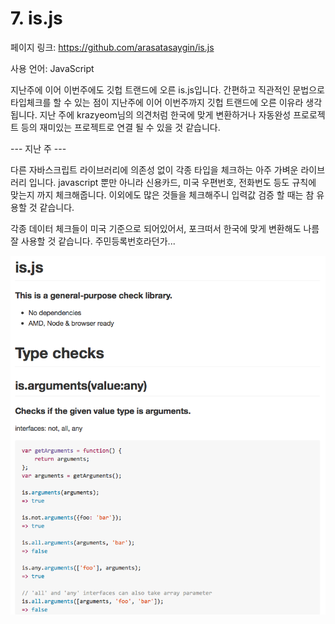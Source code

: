 # 7. is.js

페이지 링크: https://github.com/arasatasaygin/is.js

사용 언어: JavaScript

지난주에 이어 이번주에도 깃헙 트랜드에 오른 is.js입니다. 간편하고 직관적인 문법으로 타입체크를 할 수 있는 점이 지난주에 이어 이번주까지 깃헙 트랜드에 오른 이유라 생각됩니다. 지난 주에 krazyeom님의 의견처럼 한국에 맞게 변환하거나 자동완성 프로로젝트 등의 재미있는 프로젝트로 연결 될 수 있을 것 같습니다.


--- 지난 주 ---

다른 자바스크립트 라이브러리에 의존성 없이 각종 타입을 체크하는 아주 가벼운 라이브러리 입니다. javascript 뿐만 아니라 신용카드, 미국 우편번호, 전화번도 등도 규칙에 맞는지 까지 체크해줍니다. 이외에도 많은 것들을 체크해주니 입력값 검증 할 때는 참 유용할 것 같습니다. 

각종 데이터 체크들이 미국 기준으로 되어있어서, 포크떠서 한국에 맞게 변환해도 나름 잘 사용할 것 같습니다. 주민등록번호라던가...

![이미지1](../img/002-04.png)
